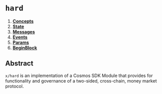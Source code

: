 <!--
order: 0
title: "Hard Overview"
parent:
  title: "jolt"
-->

# `hard`

<!-- TOC -->

1. **[Concepts](01_concepts.md)**
2. **[State](02_state.md)**
3. **[Messages](03_messages.md)**
4. **[Events](04_events.md)**
5. **[Params](05_params.md)**
6. **[BeginBlock](06_begin_block.md)**

## Abstract

`x/hard` is an implementation of a Cosmos SDK Module that provides for functionality and governance of a two-sided, cross-chain, money market protocol.
